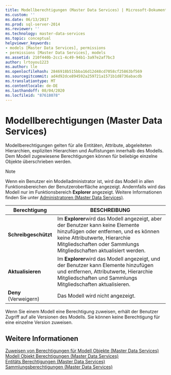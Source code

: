 ```yaml
---
title: Modellberechtigungen (Master Data Services) | Microsoft-Dokumentation
ms.custom: ''
ms.date: 06/13/2017
ms.prod: sql-server-2014
ms.reviewer: ''
ms.technology: master-data-services
ms.topic: conceptual
helpviewer_keywords:
- models [Master Data Services], permissions
- permissions [Master Data Services], models
ms.assetid: 210f440b-2cc1-4c49-94b1-3a97e2af7bc3
author: lrtoyou1223
ms.author: lle
ms.openlocfilehash: 2846918b515bba16d12d48cd7058cf25863bf569
ms.sourcegitcommit: ad4d92dce894592a259721a1571b1d8736abacdb
ms.translationtype: MT
ms.contentlocale: de-DE
ms.lasthandoff: 08/04/2020
ms.locfileid: "87618078"
---
```

# <a name="model-permissions-master-data-services"></a>Modellberechtigungen (Master Data Services)
  Modellberechtigungen gelten für alle Entitäten, Attribute, abgeleiteten Hierarchien, expliziten Hierarchien und Auflistungen innerhalb des Modells. Dem Modell zugewiesene Berechtigungen können für beliebige einzelne Objekte überschrieben werden.  
  
> [!NOTE]  
>  Wenn ein Benutzer ein Modelladministrator ist, wird das Modell in allen Funktionsbereichen der Benutzeroberfläche angezeigt. Andernfalls wird das Modell nur im Funktionsbereich **Explorer** angezeigt. Weitere Informationen finden Sie unter [Administratoren &#40;Master Data Services&#41;](administrators-master-data-services.md).  
  
|Berechtigung|BESCHREIBUNG|  
|----------------|-----------------|  
|**Schreibgeschützt**|Im **Explorer**wird das Modell angezeigt, aber der Benutzer kann keine Elemente hinzufügen oder entfernen, und es können keine Attributwerte, Hierarchie Mitgliedschaften oder Sammlungs Mitgliedschaften aktualisiert werden.|  
|**Aktualisieren**|Im **Explorer**wird das Modell angezeigt, und der Benutzer kann Elemente hinzufügen und entfernen, Attributwerte, Hierarchie Mitgliedschaften und Sammlungs Mitgliedschaften aktualisieren.|  
|**Deny** (Verweigern)|Das Modell wird nicht angezeigt.|  
  
 Wenn Sie einem Modell eine Berechtigung zuweisen, erhält der Benutzer Zugriff auf alle Versionen des Modells. Sie können keine Berechtigung für eine einzelne Version zuweisen.  
  
## <a name="see-also"></a>Weitere Informationen  
 [Zuweisen von Berechtigungen für Modell Objekte &#40;Master Data Services&#41;](../../2014/master-data-services/assign-model-object-permissions-master-data-services.md)   
 [Modell Objekt Berechtigungen &#40;Master Data Services&#41;](../../2014/master-data-services/model-object-permissions-master-data-services.md)   
 [Entitäts Berechtigungen &#40;Master Data Services&#41;](../../2014/master-data-services/entity-permissions-master-data-services.md)   
 [Sammlungsberechtigungen &#40;Master Data Services&#41;](../../2014/master-data-services/collection-permissions-master-data-services.md)  
  
  
